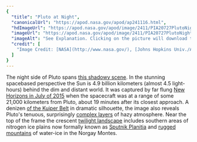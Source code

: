 ```yaml
---
{
  "title": "Pluto at Night",
  "canonicalUrl": "https://apod.nasa.gov/apod/ap241116.html",
  "hdImageUrl": "https://apod.nasa.gov/apod/image/2411/PIA20727PlutoNight.jpg",
  "imageUrl": "https://apod.nasa.gov/apod/image/2411/PIA20727PlutoNight1024c.jpg",
  "imageAlt": "See Explanation. Clicking on the picture will download the highest resolution version available.",
  "credit": [
    "Image Credit: [NASA](http://www.nasa.gov/), [Johns Hopkins Univ./APL](http://www.jhuapl.edu/), [Southwest Research Institute](http://www.swri.edu/)"
  ]
}
---
```


The night side of Pluto spans [this shadowy scene](https://photojournal.jpl.nasa.gov/catalog/PIA20727). In the stunning spacebased perspective the Sun is 4.9 billion kilometers (almost 4.5 light-hours) behind the dim and distant world. It was captured by far flung [New Horizons in July of 2015](http://www.nasa.gov/feature/new-horizons-best-close-up-of-plutos-surface) when the spacecraft was at a range of some 21,000 kilometers from Pluto, about 19 minutes after its closest approach. A denizen [of the Kuiper Belt](https://solarsystem.nasa.gov/solar-system/kuiper-belt/overview/) in dramatic silhouette, the image also reveals Pluto's tenuous, surprisingly [complex layers](https://arxiv.org/abs/1604.05356) of hazy atmosphere. Near the top of the frame the crescent [twilight landscape](https://apod.nasa.gov/apod/ap210115.html) includes southern areas of nitrogen ice plains now formally known as [Sputnik Planitia](https://en.wikipedia.org/wiki/Sputnik_Planitia) and [rugged mountains](https://apod.nasa.gov/apod/ap150718.html) of water-ice in the Norgay Montes.
